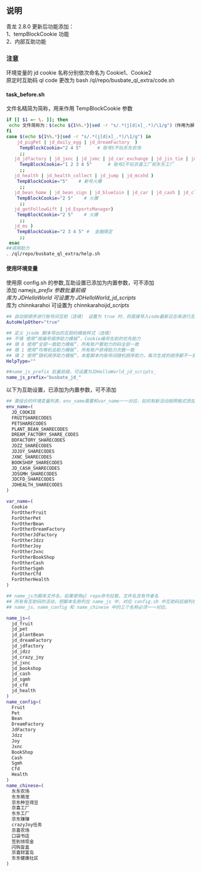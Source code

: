 ## 说明

青龙 2.8.0 更新后功能添加：  
1、tempBlockCookie 功能  
2、内部互助功能

### 注意

环境变量的 jd cookie 名称分别依次命名为 Cookie1、Cookie2  
原定时互助码 ql code 更改为 bash /ql/repo/busbate_ql_extra/code.sh

#### task_before.sh

文件名精简为简称，用来作用 TempBlockCookie 参数

```bash
if [[ $1 =~ \. ]]; then
 echo 文件简称为：$(echo ${1%%.*}|sed -r "s/.*(j[d|x]_.*)/\1/g")（作用为屏蔽某个ck）
fi
case $(echo ${1%%.*}|sed -r "s/.*(j[d|x]_.*)/\1/g") in
    jd_pigPet | jd_daily_egg | jd_dreamFactory  )
     TempBlockCookie="2 4 5"      # 账号5不玩东东农场
     ;;
   jd_jdfactory | jd_jxnc | jd_jxmc | jd_car_exchange | jd_jin_tie | jd_cfd )
     TempBlockCookie="1 2 3 4 5"      # 账号2不玩京喜工厂和东东工厂
     ;;
   jd_health | jd_health_collect | jd_jump | jd_mcxhd )
    TempBlockCookie="5"    # 新号火爆
     ;;
   jd_bean_home | jd_bean_sign | jd_blueCoin | jd_car | jd_cash | jd_club_lottery | jd_jdzz | jd_lotteryMachine | jd_redPacket | jd_superMarket | jd_beauty | jd_family | jd_sgmh | jd_speed_redpocke | jd_speed_sign | jd_syj | jd_carnivalcity | jd_xtg | jd_xtg_help | jd_gold_creator | jd_mohe )
    TempBlockCookie="2 5"    # 火爆
     ;;
   jd_getFollowGift | jd_EsportsManager)
    TempBlockCookie="2 5"    # 火爆
     ;;
   jd_ms )
    TempBlockCookie="2 3 4 5" #  金融限定
     ;;
 esac
##调用助力
. /ql/repo/busbate_ql_extra/help.sh
```

#### 使用环境变量

使用原 config.sh 的参数,互助设置已添加为内置参数，可不添加  
添加 name*js_prefix 参数批量前缀  
库为 JDHelloWorld 可设置为 JDHelloWorld_jd_scripts*  
库为 chinnkarahoi 可设置为 chinnkarahoi*jd_scripts*

```bash
## 自动按顺序进行账号间互助（选填） 设置为 true 时，将直接导入code最新日志来进行互助
AutoHelpOther="true"

## 定义 jcode 脚本导出的互助码模板样式（选填）
## 不填 使用“按编号顺序助力模板”，Cookie编号在前的优先助力
## 填 0 使用“全部一致助力模板”，所有账户要助力的码全部一致
## 填 1 使用“均等机会助力模板”，所有账户获得助力次数一致
## 填 2 使用“随机顺序助力模板”，本套脚本内账号间随机顺序助力，每次生成的顺序都不一致。
HelpType=""

##name_js_prefix 批量前缀，可设置为JDHelloWorld_jd_scripts_
name_js_prefix="busbate_jd_"
```

以下为互助设置，已添加为内置参数，可不添加

```bash
## 需组合的环境变量列表，env_name需要和var_name一一对应，如何有新活动按照格式添加(不懂勿动)
env_name=(
  JD_COOKIE
  FRUITSHARECODES
  PETSHARECODES
  PLANT_BEAN_SHARECODES
  DREAM_FACTORY_SHARE_CODES
  DDFACTORY_SHARECODES
  JDZZ_SHARECODES
  JDJOY_SHARECODES
  JXNC_SHARECODES
  BOOKSHOP_SHARECODES
  JD_CASH_SHARECODES
  JDSGMH_SHARECODES
  JDCFD_SHARECODES
  JDHEALTH_SHARECODES
)

var_name=(
  Cookie
  ForOtherFruit
  ForOtherPet
  ForOtherBean
  ForOtherDreamFactory
  ForOtherJdFactory
  ForOtherJdzz
  ForOtherJoy
  ForOtherJxnc
  ForOtherBookShop
  ForOtherCash
  ForOtherSgmh
  ForOtherCfd
  ForOtherHealth
)

## name_js为脚本文件名，如果使用ql repo命令拉取，文件名含有作者名
## 所有有互助码的活动，把脚本名称列在 name_js 中，对应 config.sh 中互助码后缀列在 name_config 中，中文名称列在 name_chinese 中。
## name_js、name_config 和 name_chinese 中的三个名称必须一一对应。

name_js=(
  jd_fruit
  jd_pet
  jd_plantBean
  jd_dreamFactory
  jd_jdfactory
  jd_jdzz
  jd_crazy_joy
  jd_jxnc
  jd_bookshop
  jd_cash
  jd_sgmh
  jd_cfd
  jd_health
)
name_config=(
  Fruit
  Pet
  Bean
  DreamFactory
  JdFactory
  Jdzz
  Joy
  Jxnc
  BookShop
  Cash
  Sgmh
  Cfd
  Health
)
name_chinese=(
  东东农场
  东东萌宠
  京东种豆得豆
  京喜工厂
  东东工厂
  京东赚赚
  crazyJoy任务
  京喜农场
  口袋书店
  签到领现金
  闪购盲盒
  京喜财富岛
  东东健康社区
)
```
